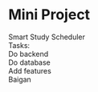 # Mini Project
Smart Study Scheduler
<br>
Tasks:
<br>
Do backend
<br>
Do database
<br>
Add features
<br>
Baigan
<br>
